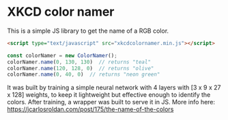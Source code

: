 # XKCD color namer

This is a simple JS library to get the name of a RGB color.

```html
<script type="text/javascript" src="xkcdcolornamer.min.js"></script>
```

```js
const colorNamer = new ColorNamer();
colorNamer.name(0, 130, 130)  // returns "teal"
colorNamer.name(120, 128, 0)  // returns "olive"
colorNamer.name(0, 40, 0)  // returns "neon green"
```

It was built by training a simple neural network with 4 layers with [3 x 9 x 27 x 128] weights, to keep it lightweight but effective enough to identify the colors. After training, a wrapper was built to serve it in JS. More info here: https://jcarlosroldan.com/post/175/the-name-of-the-colors
